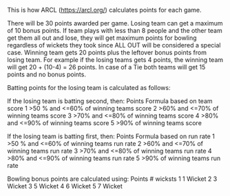 This is how ARCL (https://arcl.org/) calculates points for each game.

There will be 30 points awarded per game. Losing team can get a maximum of 10 bonus points.  If team plays with less than 8 people and the other team get them all out and lose, they will get maximum points for bowling regardless of wickets they took since ALL OUT will be considered a special case. Winning team gets 20 points plus the leftover bonus points from losing team. For example if the losing teams gets 4 points, the winning team will get 20 + (10-4) = 26 points. In case of a Tie both teams will get 15 points and no bonus points. 

Batting points for the losing team is calculated as follows:

If the losing team is batting second, then:
Points	Formula based on team score
1	>50 % and <=60% of winning teams score
2	>60% and <=70% of winning teams score
3	>70% and <=80% of winning teams score
4	>80% and <=90% of winning teams score
5	>90% of winning teams score

If the losing team is batting first, then:
Points	Formula based on run rate
1	>50 % and <=60% of winning teams run rate
2	>60% and <=70% of winning teams run rate
3	>70% and <=80% of winning teams run rate
4	>80% and <=90% of winning teams run rate
5	>90% of winning teams run rate

Bowling bonus points are calculated using:
Points	# wicksts
1	1 Wicket
2	3 Wicket
3	5 Wicket
4	6 Wicket
5	7 Wicket
